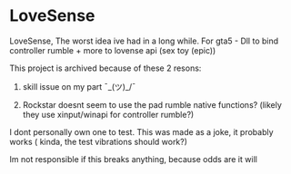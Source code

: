 # LoveSense
LoveSense, The worst idea ive had in a long while. For gta5 -  Dll to bind controller rumble + more to lovense api (sex toy (epic))


This project is archived because of these 2 resons:

1. skill issue on my part ¯\_(ツ)_/¯

2. Rockstar doesnt seem to use the  pad rumble native functions? (likely they use xinput/winapi for controller rumble?)


I dont personally own one to test. This was made as a joke, it probably works ( kinda, the test vibrations should work?)


Im not responsible if this breaks anything, because odds are it will

